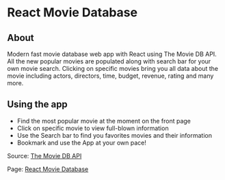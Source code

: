 # React Movie Database



## About
Modern fast movie database web app with React using The Movie DB API. All the new popular movies are populated along with search bar for your own movie search. Clicking on specific movies bring you all data about the movie including actors, directors, time, budget, revenue, rating and many more.

## Using the app

- Find the most popular movie at the moment on the front page
- Click on specific movie to view full-blown information
- Use the Search bar to find you favorites movies and their information
- Bookmark and use the App at your own pace!

Source: [The Movie DB API](https://developers.themoviedb.org/3/getting-started/introduction)

Page: [React Movie Database](https://developers.themoviedb.org/3/getting-started/introduction)

